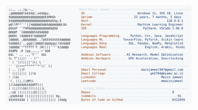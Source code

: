 <picture>
  <source srcset="https://raw.githubusercontent.com/mmazinjameel/mmazinjameel/main/dark_mode.svg?v=1749550316" media="(prefers-color-scheme: dark)">
  <img src="https://raw.githubusercontent.com/mmazinjameel/mmazinjameel/main/light_mode.svg?v=1749550316">
</picture>
